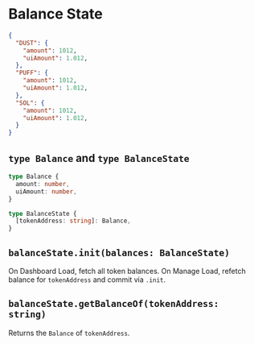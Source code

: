 # Balance State
```json
{
  "DUST": {
    "amount": 1012,
    "uiAmount": 1.012,
  },
  "PUFF": {
    "amount": 1012,
    "uiAmount": 1.012,
  },
  "SOL": {
    "amount": 1012,
    "uiAmount": 1.012,
  }
}
```

## `type Balance` and `type BalanceState`
```typescript
type Balance {
  amount: number,
  uiAmount: number,
}

type BalanceState {
  [tokenAddress: string]: Balance,
}
```

## `balanceState.init(balances: BalanceState)`
On Dashboard Load, fetch all token balances.
On Manage Load, refetch balance for `tokenAddress` and commit via `.init`.

## `balanceState.getBalanceOf(tokenAddress: string)`
Returns the `Balance` of `tokenAddress`.
